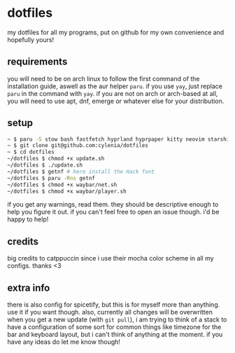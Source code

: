 # dotfiles
my dotfiles for all my programs, put on github for my own convenience and hopefully yours!

## requirements
you will need to be on arch linux to follow the first command of the installation guide, aswell as the aur helper `paru`. if you use `yay`, just replace `paru` in the command with `yay`. if you are not on arch or arch-based at all, you will need to use apt, dnf, emerge or whatever else for your distribution.

## setup
```sh
~ $ paru -S stow bash fastfetch hyprland hyprpaper kitty neovim starship waybar wofi playerctl qt5-wayland qt6-wayland getnf mako grim hyprshot swappy slurp wl-clipboard cliphist jq
~ $ git clone git@github.com:cylenia/dotfiles
~ $ cd dotfiles
~/dotfiles $ chmod +x update.sh
~/dotfiles $ ./update.sh
~/dotfiles $ getnf # here install the Hack font
~/dotfiles $ paru -Rns getnf
~/dotfiles $ chmod +x waybar/net.sh
~/dotfiles $ chmod +x waybar/player.sh
```
if you get any warnings, read them. they should be descriptive enough to help you figure it out. if you can't feel free to open an issue though. i'd be happy to help!

## credits
big credits to catppuccin since i use their mocha color scheme in all my configs. thanks <3

## extra info
there is also config for spicetify, but this is for myself more than anything. use it if you want though. also, currently all changes will be overwritten when you get a new update (with `git pull`), i am trying to think of a stack to have a configuration of some sort for common things like timezone for the bar and keyboard layout, but i can't think of anything at the moment. if you have any ideas do let me know though!
